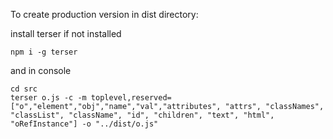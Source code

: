 To create production version in dist directory:

install terser if not installed
```
npm i -g terser 
```

and in console

```
cd src
terser o.js -c -m toplevel,reserved=["o","element","obj","name","val","attributes", "attrs", "classNames", "classList", "className", "id", "children", "text", "html", "oRefInstance"] -o "../dist/o.js"
```
